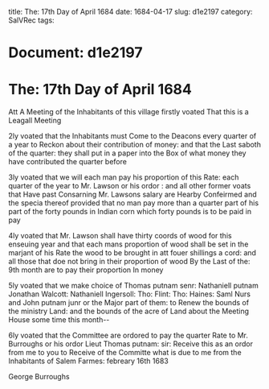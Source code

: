 title: The: 17th Day of April 1684
date: 1684-04-17
slug: d1e2197
category: SalVRec
tags: 




# Document: d1e2197


# The: 17th Day of April 1684

Att A Meeting of the Inhabitants of this village firstly voated That this is a Leagall Meeting

2ly voated that the Inhabitants must Come to the Deacons every quarter of a year to Reckon about their contribution of money: and that the Last saboth of the quarter: they shall put in a paper into the Box of what money they have contributed the quarter before

3ly voated that we will each man pay his proportion of this Rate: each quarter of the year to Mr. Lawson or his ordor : and all other former voats that Have past Consarning Mr. Lawsons salary are Hearby Confeirmed and the specia thereof provided that no man pay more than a quarter part of his part of the forty pounds in Indian corn which forty pounds is to be paid in pay

4ly voated that Mr. Lawson shall have thirty coords of wood for this enseuing year and that each mans proportion of wood shall be set in the marjant of his Rate the wood to be brought in att fouer shillings a cord: and all those that doe not bring in their proportion of wood By the Last of the: 9th month are to pay their proportion In money

5ly voated that we make choice of Thomas putnam senr: Nathaniell putnam Jonathan Walcott: Nathaniell Ingersoll: Tho: Flint: Tho: Haines: Saml Nurs and John putnam junr or the Major part of them: to Renew the bounds of the ministry Land: and the bounds of the acre of Land about the Meeting House some time this month--

6ly voated that the Committee are ordored to pay the quarter Rate to Mr. Burroughs or his ordor Lieut Thomas putnam: sir: Receive this as an ordor from me to you to Receive of the Committe what is due to me from the Inhabitants of Salem Farmes: febreary 16th 1683

George Burroughs
